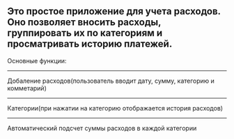 Это простое приложение для учета расходов. 
Оно позволяет вносить расходы, группировать их по категориям и просматривать историю платежей.
-----------------------------------
Основные функции:
***
Добаление расходов(пользователь вводит дату, сумму, категорию и комметарий)
***
Категории(при нажатии на категорию отображается история расходов)
***
Автоматический подсчет суммы расходов в каждой категории
